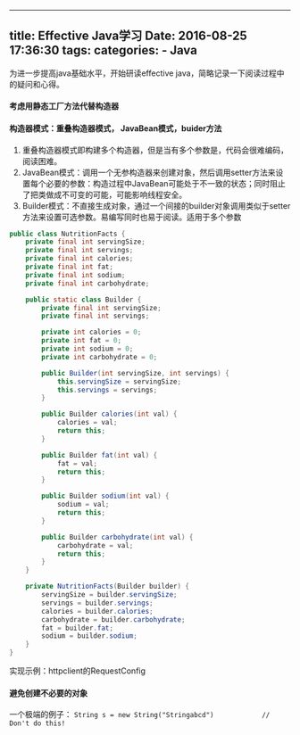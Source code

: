 -----
title: Effective Java学习
Date: 2016-08-25 17:36:30
tags: 
categories: 
    - Java
-----

为进一步提高java基础水平，开始研读effective java，简略记录一下阅读过程中的疑问和心得。

<!-- more -->

#### 考虑用静态工厂方法代替构造器


#### 构造器模式：重叠构造器模式， JavaBean模式，buider方法

1. 重叠构造器模式即构建多个构造器，但是当有多个参数是，代码会很难编码，阅读困难。
2. JavaBean模式：调用一个无参构造器来创建对象，然后调用setter方法来设置每个必要的参数：构造过程中JavaBean可能处于不一致的状态；同时阻止了把类做成不可变的可能，可能影响线程安全。
3. Builder模式：不直接生成对象，通过一个间接的builder对象调用类似于setter方法来设置可选参数。易编写同时也易于阅读。适用于多个参数

``` Java
public class NutritionFacts {
    private final int servingSize;
    private final int servings;
    private final int calories;
    private final int fat;
    private final int sodium;
    private final int carbohydrate;

    public static class Builder {
        private final int servingSize;
        private final int servings;

        private int calories = 0;
        private int fat = 0;
        private int sodium = 0;
        private int carbohydrate = 0;

        public Builder(int servingSize, int servings) {
            this.servingSize = servingSize;
            this.servings = servings;
        }

        public Builder calories(int val) {
            calories = val;
            return this;
        }

        public Builder fat(int val) {
            fat = val;
            return this;
        }

        public Builder sodium(int val) {
            sodium = val;
            return this;
        }

        public Builder carbohydrate(int val) {
            carbohydrate = val;
            return this;
        }
    }

    private NutritionFacts(Builder builder) {
        servingSize = builder.servingSize;
        servings = builder.servings;
        calories = builder.calories;
        carbohydrate = builder.carbohydrate;
        fat = builder.fat;
        sodium = builder.sodium;
    }
}
```

实现示例：httpclient的RequestConfig

#### 避免创建不必要的对象

一个极端的例子：
`String s = new String("Stringabcd")            // Don't do this!`

